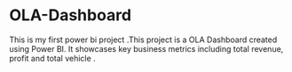# OLA-Dashboard
This is my first power bi project .This project is a OLA Dashboard created using Power BI. It showcases key business metrics including total revenue, profit  and total vehicle . 
